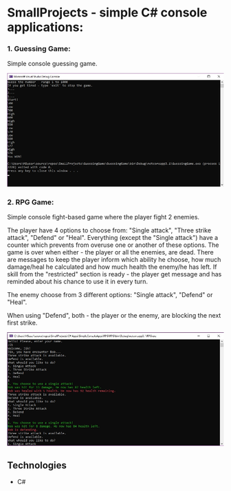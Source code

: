 # SmallProjects - simple C# console applications:



### 1. Guessing Game:
Simple console guessing game.

![](https://github.com/VeronikaIvancheva/SmallProjects/blob/main/C%23%20Apps/SimpleConsoleApps/GuessingGame/GuessingGame.jpg)




### 2. RPG Game:

Simple console fight-based game where the player fight 2 enemies.

The player have 4 options to choose from: "Single attack", "Three strike attack", "Defend" or "Heal". Everything (except the "Single attack") have a counter which prevents from overuse one or another of these options. The game is over when either - the player or all the enemies, are dead. 
There are messages to keep the player inform which ability he choose, how much damage/heal he calculated and how much health the enemy/he has left. If skill from the "restricted" section is ready - the player get message and has reminded about his chance to use it in every turn.


The enemy choose from 3 different options: "Single attack", "Defend" or "Heal".

When using "Defend", both - the player or the enemy, are blocking the next first strike.

![](https://github.com/VeronikaIvancheva/SmallProjects/blob/main/C%23%20Apps/SimpleConsoleApps/RPG/RPG.jpg)


## Technologies

* C#
